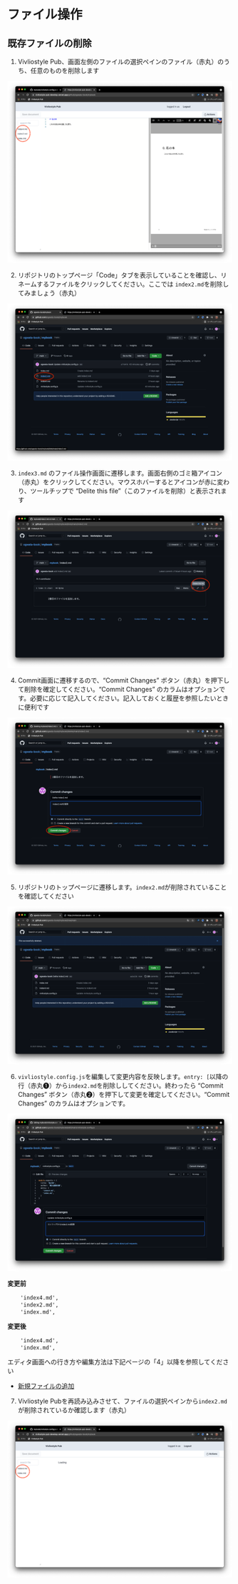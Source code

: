 # ファイル操作

## 既存ファイルの削除

1. Vivliostyle Pub、画面左側のファイルの選択ペインのファイル（赤丸）のうち、任意のものを削除します

![ ](images/file-operation/delete-existing-file/fig-1.png)

2. リポジトリのトップページ「Code」タブを表示していることを確認し、リネームするファイルをクリックしてください。ここでは `index2.md`を削除してみましょう（赤丸）

![ ](images/file-operation/delete-existing-file/fig-2.png)

3. `index3.md` のファイル操作画面に遷移します。画面右側のゴミ箱アイコン（赤丸）をクリックしてください。マウスホバーするとアイコンが赤に変わり、ツールチップで “Delite this file”（このファイルを削除）と表示されます

![ ](images/file-operation/delete-existing-file/fig-3.png)

4. Commit画面に遷移するので、“Commit Changes” ボタン（赤丸）を押下して削除を確定してください。“Commit Changes” のカラムはオプションです。必要に応じて記入してください。記入しておくと履歴を参照したいときに便利です

![ ](images/file-operation/delete-existing-file/fig-4.png)

5. リポジトリのトップページに遷移します。`index2.md`が削除されていることを確認してください

![ ](images/file-operation/delete-existing-file/fig-5.png)

6. `vivliostyle.config.js`を編集して変更内容を反映します。`entry: [`以降の行（赤丸❶）から`index2.md`を削除ししてください。終わったら “Commit Changes” ボタン（赤丸❷）を押下して変更を確定してください。“Commit Changes” のカラムはオプションです。

![ ](images/file-operation/delete-existing-file/fig-6.png)

**変更前**

```
    'index4.md',
    'index2.md',
    'index.md',
```

**変更後**

```
    'index4.md',
    'index.md',
```

エディタ画面への行き方や編集方法は下記ページの「4」以降を参照してください

- [新規ファイルの追加](ja/file-operation/adding-a-new-file.md)


7. Vivliostyle Pubを再読み込みさせて、ファイルの選択ペインから`index2.md`が削除されているか確認します（赤丸）

![ ](images/file-operation/delete-existing-file/fig-7.png)